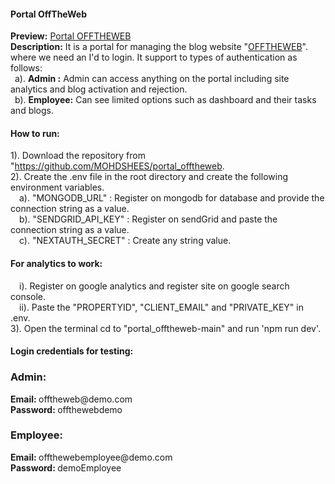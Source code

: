 <h4>Portal OffTheWeb</h4>

<b>Preview:</b> <a href="https://portal.offtheweb.in/" target="_blank"  rel="noreferrer"> Portal OFFTHEWEB</a>
<br/>
<b>Description:</b> It is a portal for managing the blog website "<a href="https://offtheweb.in/" target="_blank"  rel="noreferrer">OFFTHEWEB</a>". where we need an I'd to login. It support to types of authentication as follows:
<br/>
&ensp;a). <b>Admin :</b> Admin can access anything on the portal including site analytics and blog activation and rejection.
<br/>
&ensp;b). <b>Employee:</b> Can see limited options such as dashboard and their tasks and blogs.

<h4>How to run: </h4>

1). Download the repository from "<a href="https://github.com/MOHDSHEES/portal_offtheweb" target="_blank"  rel="noreferrer">https://github.com/MOHDSHEES/portal_offtheweb</a>.
<br/>
2). Create the .env file in the root directory and create the following environment variables.
<br/>
&emsp;a). "MONGODB_URL" : Register on mongodb for database and provide the connection string as a value.
<br/>
&emsp;b). "SENDGRID_API_KEY" : Register on sendGrid and paste the connection string as a value.
<br/>
&emsp;c). "NEXTAUTH_SECRET" : Create any string value.
<br/>

<h4>For analytics to work: </h4>
&emsp;i). Register on google analytics and register site on google search console.
<br/>
&emsp;ii). Paste the "PROPERTYID", "CLIENT_EMAIL" and "PRIVATE_KEY" in .env.
<br/>
3). Open the terminal  cd to "portal_offtheweb-main" and run 'npm run dev'.

<br/>
<h4>Login credentials for testing:</h4>
<h3>Admin:</h3>
<b>Email: </b>offtheweb@demo.com
<br/>
<b>Password: </b>offthewebdemo
<h3>Employee:</h3>
<b>Email: </b>offthewebemployee@demo.com
<br/>
<b>Password: </b>demoEmployee
